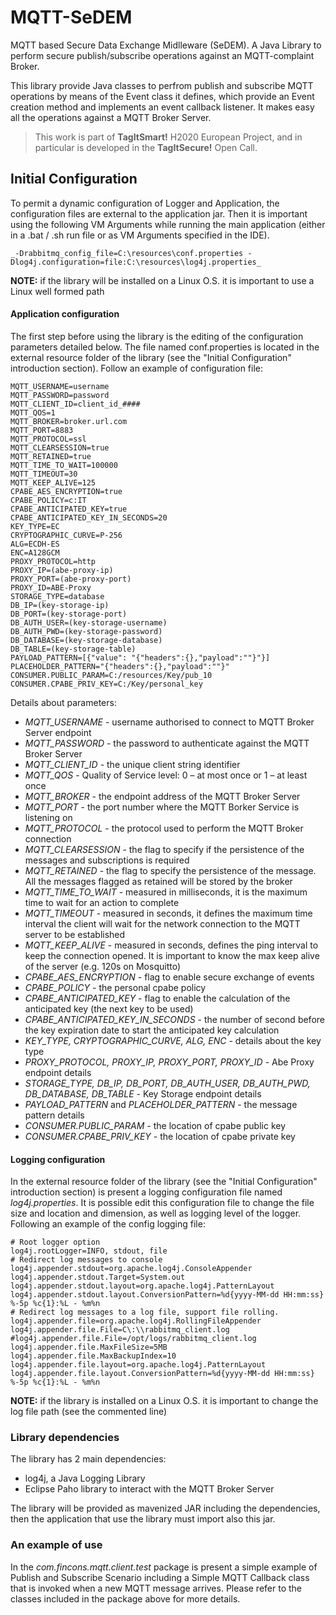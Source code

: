 # MQTT-SeDEM
MQTT based Secure Data Exchange Midlleware (SeDEM). A Java Library to perform secure publish/subscribe operations against an MQTT-complaint Broker.

This library provide Java classes to perfrom publish and subscribe MQTT operations by means of the Event class it defines, which provide an Event creation method and implements an event callback listener. It makes easy all the operations against a MQTT Broker Server.
> This work is part of **TagItSmart!** H2020 European Project,  and in particular is developed in the **TagItSecure!** Open Call.
## Initial Configuration

To permit a dynamic configuration of Logger and Application, the configuration files are external to the application jar. Then it is important using the following VM Arguments while running the main application (either in a .bat / .sh run file or as VM Arguments specified in the IDE).

    _-Drabbitmq_config_file=C:\resources\conf.properties -Dlog4j.configuration=file:C:\resources\log4j.properties_

**NOTE:** if the library will be installed on a Linux O.S. it is important to use a Linux well formed path

#### Application configuration
The first step before using the library is the editing of the configuration parameters detailed below. The file named conf.properties is located in the external resource folder of the library (see the "Initial Configuration" introduction section).  Follow an example of configuration file:

    MQTT_USERNAME=username
    MQTT_PASSWORD=password
    MQTT_CLIENT_ID=client_id_####
    MQTT_QOS=1
    MQTT_BROKER=broker.url.com
    MQTT_PORT=8883
    MQTT_PROTOCOL=ssl
    MQTT_CLEARSESSION=true
    MQTT_RETAINED=true
    MQTT_TIME_TO_WAIT=100000
    MQTT_TIMEOUT=30
    MQTT_KEEP_ALIVE=125
    CPABE_AES_ENCRYPTION=true
    CPABE_POLICY=c:IT
    CPABE_ANTICIPATED_KEY=true
    CPABE_ANTICIPATED_KEY_IN_SECONDS=20
    KEY_TYPE=EC
    CRYPTOGRAPHIC_CURVE=P-256
    ALG=ECDH-ES
    ENC=A128GCM
    PROXY_PROTOCOL=http
    PROXY_IP=(abe-proxy-ip)
    PROXY_PORT=(abe-proxy-port)
    PROXY_ID=ABE-Proxy
    STORAGE_TYPE=database
    DB_IP=(key-storage-ip)
    DB_PORT=(key-storage-port)
    DB_AUTH_USER=(key-storage-username)
    DB_AUTH_PWD=(key-storage-password)
    DB_DATABASE=(key-storage-database)
    DB_TABLE=(key-storage-table)
    PAYLOAD_PATTERN=[{"value": "{"headers":{},"payload":""}"}]
    PLACEHOLDER_PATTERN="{"headers":{},"payload":""}"
    CONSUMER.PUBLIC_PARAM=C:/resources/Key/pub_10
    CONSUMER.CPABE_PRIV_KEY=C:/Key/personal_key
Details about parameters:
-   _MQTT_USERNAME_  - username authorised to connect to MQTT Broker Server endpoint
-   _MQTT_PASSWORD_  - the password to authenticate against the MQTT Broker Server
-   _MQTT_CLIENT_ID_  - the unique client string identifier
-   _MQTT_QOS_  - Quality of Service level: 0 – at most once or 1 – at least once
-   _MQTT_BROKER_  - the endpoint address of the MQTT Broker Server
-   _MQTT_PORT_  - the port number where the MQTT Borker Service is listening on
-   _MQTT_PROTOCOL_  - the protocol used to perform the MQTT Broker connection
-   _MQTT_CLEARSESSION_  - the flag to specify if the persistence of the messages and subscriptions is required
-   _MQTT_RETAINED_  - the flag to specify the persistence of the message. All the messages flagged as retained will be stored by the broker
-   _MQTT_TIME_TO_WAIT_  - measured in milliseconds, it is the maximum time to wait for an action to complete
-   _MQTT_TIMEOUT_  - measured in seconds, it defines the maximum time interval the client will wait for the network connection to the MQTT server to be established
-   _MQTT_KEEP_ALIVE_  - measured in seconds, defines the ping interval to keep the connection opened. It is important to know the max keep alive of the server (e.g. 120s on Mosquitto)
-   _CPABE_AES_ENCRYPTION_  - flag to enable secure exchange of events
-   _CPABE_POLICY_  - the personal cpabe policy
-   _CPABE_ANTICIPATED_KEY_  - flag to enable the calculation of the anticipated key (the next key to be used)
-   _CPABE_ANTICIPATED_KEY_IN_SECONDS_  - the number of second before the key expiration date to start the anticipated key calculation
-   _KEY_TYPE, CRYPTOGRAPHIC_CURVE, ALG, ENC_  - details about the key type
-   _PROXY_PROTOCOL, PROXY_IP, PROXY_PORT, PROXY_ID_  - Abe Proxy endpoint details
-   _STORAGE_TYPE, DB_IP, DB_PORT, DB_AUTH_USER, DB_AUTH_PWD, DB_DATABASE, DB_TABLE_  - Key Storage endpoint details
-   _PAYLOAD_PATTERN_  and  _PLACEHOLDER_PATTERN_  - the message pattern details
-   _CONSUMER.PUBLIC_PARAM_  - the location of cpabe public key
-   _CONSUMER.CPABE_PRIV_KEY_  - the location of cpabe private key

#### Logging configuration
In the external resource folder of the library (see the "Initial Configuration" introduction section) is present a logging configuration file named _log4j.properties_. It is possible edit this configuration file to change the file size and location and dimension, as well as logging level of the logger. Following an example of the config logging file:

    # Root logger option
    log4j.rootLogger=INFO, stdout, file
    # Redirect log messages to console
    log4j.appender.stdout=org.apache.log4j.ConsoleAppender
    log4j.appender.stdout.Target=System.out
    log4j.appender.stdout.layout=org.apache.log4j.PatternLayout
    log4j.appender.stdout.layout.ConversionPattern=%d{yyyy-MM-dd HH:mm:ss} %-5p %c{1}:%L - %m%n
    # Redirect log messages to a log file, support file rolling.
    log4j.appender.file=org.apache.log4j.RollingFileAppender
    log4j.appender.file.File=C\:\\rabbitmq_client.log
    #log4j.appender.file.File=/opt/logs/rabbitmq_client.log
    log4j.appender.file.MaxFileSize=5MB
    log4j.appender.file.MaxBackupIndex=10
    log4j.appender.file.layout=org.apache.log4j.PatternLayout
    log4j.appender.file.layout.ConversionPattern=%d{yyyy-MM-dd HH:mm:ss} %-5p %c{1}:%L - %m%n
**NOTE:** if the library is installed on a Linux O.S. it is important to change the log file path (see the commented line)
### Library dependencies

The library has 2 main dependencies:

-   log4j, a Java Logging Library
-   Eclipse Paho library to interact with the MQTT Broker Server

  
The library will be provided as mavenized JAR including the dependencies, then the application that use the library must import also this jar.

### An example of use

In the  _com.fincons.mqtt.client.test_  package is present a simple example of Publish and Subscribe Scenario including a Simple MQTT Callback class that is invoked when a new MQTT message arrives. Please refer to the classes included in the package above for more details.